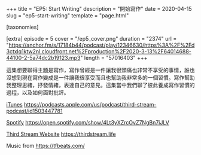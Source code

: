 +++
title = "EP5: Start Writing"
description = "開始寫作"
date = 2020-04-15
slug = "ep5-start-writing"
template = "page.html"

[taxonomies]

[extra]
episode = 5
cover = "/ep5_cover.png"
duration = "2374"
url = "https://anchor.fm/s/17184b44/podcast/play/12346630/https%3A%2F%2Fd3ctxlq1ktw2nl.cloudfront.net%2Fproduction%2F2020-3-13%2F64014688-44100-2-5a74dc2b19123.mp3"
length = "57016403"
+++

這集想要聊得主題是寫作，寫作曾經是一件讓我很頭痛也非常不享受的事情，誰也沒想到現在寫作變成是一件讓我很享受而且也幫助我非常多的一個習慣。寫作幫助我整理思緒，抒發情緒，表達自己的意見。這集當中我們聊了彼此養成寫作習慣的過程，以及如何面對批評。

<!-- more -->

[iTunes](https://podcasts.apple.com/us/podcast/third-stream-podcast/id1503447781)
https://podcasts.apple.com/us/podcast/third-stream-podcast/id1503447781

[Spotify](https://open.spotify.com/show/4Lt3yXZrcOvZ7NgBn7iJLV)
https://open.spotify.com/show/4Lt3yXZrcOvZ7NgBn7iJLV

[Third Stream Website](https://thirdstream.life)
https://thirdstream.life


Music from https://tfbeats.com/
